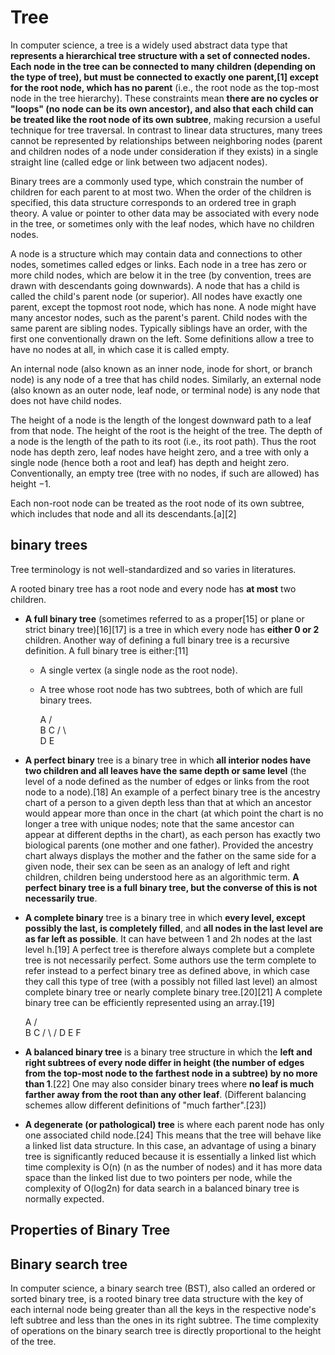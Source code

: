# Tree

In computer science, a tree is a widely used abstract data type that **represents a hierarchical tree structure with a set of connected nodes. Each node in the tree can be connected to many children (depending on the type of tree), but must be connected to exactly one parent,[1] except for the root node, which has no parent** (i.e., the root node as the top-most node in the tree hierarchy). These constraints mean **there are no cycles or "loops" (no node can be its own ancestor), and also that each child can be treated like the root node of its own subtree**, making recursion a useful technique for tree traversal. In contrast to linear data structures, many trees cannot be represented by relationships between neighboring nodes (parent and children nodes of a node under consideration if they exists) in a single straight line (called edge or link between two adjacent nodes).

Binary trees are a commonly used type, which constrain the number of children for each parent to at most two. When the order of the children is specified, this data structure corresponds to an ordered tree in graph theory. A value or pointer to other data may be associated with every node in the tree, or sometimes only with the leaf nodes, which have no children nodes.

A node is a structure which may contain data and connections to other nodes, sometimes called edges or links. Each node in a tree has zero or more child nodes, which are below it in the tree (by convention, trees are drawn with descendants going downwards). A node that has a child is called the child's parent node (or superior). All nodes have exactly one parent, except the topmost root node, which has none. A node might have many ancestor nodes, such as the parent's parent. Child nodes with the same parent are sibling nodes. Typically siblings have an order, with the first one conventionally drawn on the left. Some definitions allow a tree to have no nodes at all, in which case it is called empty.

An internal node (also known as an inner node, inode for short, or branch node) is any node of a tree that has child nodes. Similarly, an external node (also known as an outer node, leaf node, or terminal node) is any node that does not have child nodes.

The height of a node is the length of the longest downward path to a leaf from that node. The height of the root is the height of the tree. The depth of a node is the length of the path to its root (i.e., its root path). Thus the root node has depth zero, leaf nodes have height zero, and a tree with only a single node (hence both a root and leaf) has depth and height zero. Conventionally, an empty tree (tree with no nodes, if such are allowed) has height −1.

Each non-root node can be treated as the root node of its own subtree, which includes that node and all its descendants.[a][2]

## binary trees

Tree terminology is not well-standardized and so varies in literatures.

A rooted binary tree has a root node and every node has **at most** two children.

- **A full binary tree** (sometimes referred to as a proper[15] or plane or strict binary tree)[16][17] is a tree in which every node has **either 0 or 2** children. Another way of defining a full binary tree is a recursive definition. A full binary tree is either:[11]
  - A single vertex (a single node as the root node).
  - A tree whose root node has two subtrees, both of which are full binary trees.

     A
   /   \
  B     C
 / \   
D   E 

- **A perfect binary** tree is a binary tree in which **all interior nodes have two children and all leaves have the same depth or same level** (the level of a node defined as the number of edges or links from the root node to a node).[18] An example of a perfect binary tree is the ancestry chart of a person to a given depth less than that at which an ancestor would appear more than once in the chart (at which point the chart is no longer a tree with unique nodes; note that the same ancestor can appear at different depths in the chart), as each person has exactly two biological parents (one mother and one father). Provided the ancestry chart always displays the mother and the father on the same side for a given node, their sex can be seen as an analogy of left and right children, children being understood here as an algorithmic term. **A perfect binary tree is a full binary tree, but the converse of this is not necessarily true**.
- **A complete binary** tree is a binary tree in which **every level, except possibly the last, is completely filled**, and **all nodes in the last level are as far left as possible**. It can have between 1 and 2h nodes at the last level h.[19] A perfect tree is therefore always complete but a complete tree is not necessarily perfect. Some authors use the term complete to refer instead to a perfect binary tree as defined above, in which case they call this type of tree (with a possibly not filled last level) an almost complete binary tree or nearly complete binary tree.[20][21] A complete binary tree can be efficiently represented using an array.[19]

     A
   /   \
  B     C
 / \   /
D   E F

- **A balanced binary tree** is a binary tree structure in which the **left and right subtrees of every node differ in height (the number of edges from the top-most node to the farthest node in a subtree) by no more than 1**.[22] One may also consider binary trees where **no leaf is much farther away from the root than any other leaf**. (Different balancing schemes allow different definitions of "much farther".[23])
- **A degenerate (or pathological) tree** is where each parent node has only one associated child node.[24] This means that the tree will behave like a linked list data structure. In this case, an advantage of using a binary tree is significantly reduced because it is essentially a linked list which time complexity is O(n) (n as the number of nodes) and it has more data space than the linked list due to two pointers per node, while the complexity of O(log2n) for data search in a balanced binary tree is normally expected.

## Properties of Binary Tree

## Binary search tree

In computer science, a binary search tree (BST), also called an ordered or sorted binary tree, is a rooted binary tree data structure with the key of each internal node being greater than all the keys in the respective node's left subtree and less than the ones in its right subtree. The time complexity of operations on the binary search tree is directly proportional to the height of the tree.


